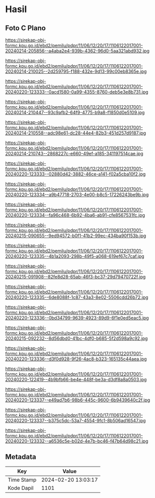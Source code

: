 # Hasil

## Foto C Plano

https://sirekap-obj-formc.kpu.go.id/ebd2/pemilu/pdpr/11/06/12/20/17/1106122017001-20240214-205856--a4aba2e4-939b-4362-96d0-5aa321abd932.jpg

https://sirekap-obj-formc.kpu.go.id/ebd2/pemilu/pdpr/11/06/12/20/17/1106122017001-20240214-210025--2d259795-f188-432e-9d13-99c00eb8365e.jpg

https://sirekap-obj-formc.kpu.go.id/ebd2/pemilu/pdpr/11/06/12/20/17/1106122017001-20240220-123333--0acd1580-0a99-4355-8760-deb5e3e8b731.jpg

https://sirekap-obj-formc.kpu.go.id/ebd2/pemilu/pdpr/11/06/12/20/17/1106122017001-20240214-210447--93c9afb2-64f9-4775-b9a8-f1850d0e5109.jpg

https://sirekap-obj-formc.kpu.go.id/ebd2/pemilu/pdpr/11/06/12/20/17/1106122017001-20240214-210558--adc98e61-dc28-44e4-82b3-451d257d9187.jpg

https://sirekap-obj-formc.kpu.go.id/ebd2/pemilu/pdpr/11/06/12/20/17/1106122017001-20240214-210743--2868227c-e660-49ef-a185-341197514cae.jpg

https://sirekap-obj-formc.kpu.go.id/ebd2/pemilu/pdpr/11/06/12/20/17/1106122017001-20240220-123333--02880d42-3882-46ce-a141-f02a5cba10f2.jpg

https://sirekap-obj-formc.kpu.go.id/ebd2/pemilu/pdpr/11/06/12/20/17/1106122017001-20240220-123334--a9b47718-2703-4e00-b8c5-17226243be9b.jpg

https://sirekap-obj-formc.kpu.go.id/ebd2/pemilu/pdpr/11/06/12/20/17/1106122017001-20240220-123334--fa96c468-6b92-4ba6-ab91-cfe8567531fc.jpg

https://sirekap-obj-formc.kpu.go.id/ebd2/pemilu/pdpr/11/06/12/20/17/1106122017001-20240215-090655--9ed94572-b0f1-41b2-99ec-434ba90f153b.jpg

https://sirekap-obj-formc.kpu.go.id/ebd2/pemilu/pdpr/11/06/12/20/17/1106122017001-20240220-123335--4b1a2093-298b-49f5-a068-619ef67c7caf.jpg

https://sirekap-obj-formc.kpu.go.id/ebd2/pemilu/pdpr/11/06/12/20/17/1106122017001-20240215-091908--82fe8d28-65ab-46f3-bc37-29d79470722f.jpg

https://sirekap-obj-formc.kpu.go.id/ebd2/pemilu/pdpr/11/06/12/20/17/1106122017001-20240220-123335--6de8088f-1c87-43a3-8e02-5506cdd26b72.jpg

https://sirekap-obj-formc.kpu.go.id/ebd2/pemilu/pdpr/11/06/12/20/17/1106122017001-20240220-123336--0bd34799-9639-4923-89d9-6f1e0ed5eac5.jpg

https://sirekap-obj-formc.kpu.go.id/ebd2/pemilu/pdpr/11/06/12/20/17/1106122017001-20240215-092232--8d56dbd0-41bc-4df0-b685-5f2d598a9c92.jpg

https://sirekap-obj-formc.kpu.go.id/ebd2/pemilu/pdpr/11/06/12/20/17/1106122017001-20240220-123336--d3f0d928-9f26-4ac8-b323-165135c44aea.jpg

https://sirekap-obj-formc.kpu.go.id/ebd2/pemilu/pdpr/11/06/12/20/17/1106122017001-20240220-122419--4b9bfb66-be4e-448f-be3a-d3df8a8a0503.jpg

https://sirekap-obj-formc.kpu.go.id/ebd2/pemilu/pdpr/11/06/12/20/17/1106122017001-20240220-123337--e49ad7b6-98b6-445c-9600-6b9439640c2f.jpg

https://sirekap-obj-formc.kpu.go.id/ebd2/pemilu/pdpr/11/06/12/20/17/1106122017001-20240220-123337--b375c5dc-53a7-4554-9fc1-8b506ad16547.jpg

https://sirekap-obj-formc.kpu.go.id/ebd2/pemilu/pdpr/11/06/12/20/17/1106122017001-20240220-123332--a6536c5e-b02d-4e7b-bc46-f47b64d98c21.jpg


## Metadata

| Key        | Value               |
| ---------- | ------------------- |
| Time Stamp | 2024-02-20 13:03:17 |
| Kode Dapil | 1101                |



